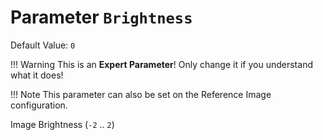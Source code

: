 # Parameter `Brightness`
Default Value: `0`

!!! Warning
    This is an **Expert Parameter**! Only change it if you understand what it does!
      
!!! Note
    This parameter can also be set on the Reference Image configuration.

Image Brightness (`-2` .. `2`) 
